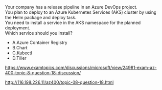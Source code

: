Your company has a release pipeline in an Azure DevOps project.<br/>You plan to deploy to an Azure Kubernetes Services (AKS) cluster by using the Helm package and deploy task.<br/>You need to install a service in the AKS namespace for the planned deployment.<br/>Which service should you install?<br/><ul><li class="multi-choice-item"><span class="multi-choice-letter" data-choice-letter="A">A.</span>Azure Container Registry</li><li class="multi-choice-item"><span class="multi-choice-letter" data-choice-letter="B">B.</span>Chart</li><li class="multi-choice-item"><span class="multi-choice-letter" data-choice-letter="C">C.</span>Kubectl</li><li class="multi-choice-item correct-hidden"><span class="multi-choice-letter" data-choice-letter="D">D.</span>Tiller</li></ul><p><a href="https://www.examtopics.com/discussions/microsoft/view/24981-exam-az-400-topic-8-question-18-discussion/">https://www.examtopics.com/discussions/microsoft/view/24981-exam-az-400-topic-8-question-18-discussion/</a></p><p><a href="http://116.198.226.11/az400/topic-08-question-18.html">http://116.198.226.11/az400/topic-08-question-18.html</a></p><script src="https://giscus.app/client.js"                    data-repo="azsamples/az204"                    data-repo-id="R_kgDOMRXzDQ"                    data-category="General"                    data-category-id="DIC_kwDOMRXzDc4Cgi27"                    data-mapping="pathname"                    data-strict="1"                    data-reactions-enabled="0"                    data-emit-metadata="0"                    data-input-position="bottom"                    data-theme="preferred_color_scheme"                    data-lang="en"                    crossorigin="anonymous"                    async>                    </script>